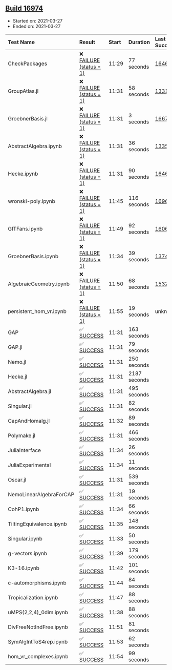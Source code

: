 ## [Build 16974](https://oscarci.mathematik.uni-kl.de/job/oscar/16974/)

* Started on: 2021-03-27
* Ended on: 2021-03-27

| Test Name    | Result | Start | Duration | Last Success | First Failure |
|:-------------|:-------|:------|:---------|:-------------|:--------------|
| CheckPackages | ❌ [FAILURE (status = 1)](https://oscarci.mathematik.uni-kl.de/job/oscar/16974/artifact/logs/build-16974/CheckPackages.log) | 11:29 | 77 seconds | [16463](https://oscarci.mathematik.uni-kl.de/job/oscar/16463/) | [16464](https://oscarci.mathematik.uni-kl.de/job/oscar/16464/) |
| GroupAtlas.jl | ❌ [FAILURE (status = 1)](https://oscarci.mathematik.uni-kl.de/job/oscar/16974/artifact/logs/build-16974/GroupAtlas.jl.log) | 11:31 | 58 seconds | [13311](https://oscarci.mathematik.uni-kl.de/job/oscar/13311/) | [13312](https://oscarci.mathematik.uni-kl.de/job/oscar/13312/) |
| GroebnerBasis.jl | ❌ [FAILURE (status = 1)](https://oscarci.mathematik.uni-kl.de/job/oscar/16974/artifact/logs/build-16974/GroebnerBasis.jl.log) | 11:31 | 3 seconds | [16676](https://oscarci.mathematik.uni-kl.de/job/oscar/16676/) | [16677](https://oscarci.mathematik.uni-kl.de/job/oscar/16677/) |
| AbstractAlgebra.ipynb | ❌ [FAILURE (status = 1)](https://oscarci.mathematik.uni-kl.de/job/oscar/16974/artifact/logs/build-16974/AbstractAlgebra.ipynb.log) | 11:31 | 36 seconds | [13355](https://oscarci.mathematik.uni-kl.de/job/oscar/13355/) | [13356](https://oscarci.mathematik.uni-kl.de/job/oscar/13356/) |
| Hecke.ipynb | ❌ [FAILURE (status = 1)](https://oscarci.mathematik.uni-kl.de/job/oscar/16974/artifact/logs/build-16974/Hecke.ipynb.log) | 11:31 | 90 seconds | [16463](https://oscarci.mathematik.uni-kl.de/job/oscar/16463/) | [16464](https://oscarci.mathematik.uni-kl.de/job/oscar/16464/) |
| wronski-poly.ipynb | ❌ [FAILURE (status = 1)](https://oscarci.mathematik.uni-kl.de/job/oscar/16974/artifact/logs/build-16974/wronski-poly.ipynb.log) | 11:45 | 116 seconds | [16968](https://oscarci.mathematik.uni-kl.de/job/oscar/16968/) | [16969](https://oscarci.mathematik.uni-kl.de/job/oscar/16969/) |
| GITFans.ipynb | ❌ [FAILURE (status = 1)](https://oscarci.mathematik.uni-kl.de/job/oscar/16974/artifact/logs/build-16974/GITFans.ipynb.log) | 11:49 | 92 seconds | [16068](https://oscarci.mathematik.uni-kl.de/job/oscar/16068/) | [16069](https://oscarci.mathematik.uni-kl.de/job/oscar/16069/) |
| GroebnerBasis.ipynb | ❌ [FAILURE (status = 1)](https://oscarci.mathematik.uni-kl.de/job/oscar/16974/artifact/logs/build-16974/GroebnerBasis.ipynb.log) | 11:34 | 39 seconds | [13748](https://oscarci.mathematik.uni-kl.de/job/oscar/13748/) | [13749](https://oscarci.mathematik.uni-kl.de/job/oscar/13749/) |
| AlgebraicGeometry.ipynb | ❌ [FAILURE (status = 1)](https://oscarci.mathematik.uni-kl.de/job/oscar/16974/artifact/logs/build-16974/AlgebraicGeometry.ipynb.log) | 11:50 | 68 seconds | [15322](https://oscarci.mathematik.uni-kl.de/job/oscar/15322/) | [15323](https://oscarci.mathematik.uni-kl.de/job/oscar/15323/) |
| persistent_hom_vr.ipynb | ❌ [FAILURE (status = 1)](https://oscarci.mathematik.uni-kl.de/job/oscar/16974/artifact/logs/build-16974/persistent_hom_vr.ipynb.log) | 11:55 | 19 seconds | unknown | unknown |
| GAP | ✅ [SUCCESS](https://oscarci.mathematik.uni-kl.de/job/oscar/16974/artifact/logs/build-16974/GAP.log) | 11:31 | 163 seconds |  |  |
| GAP.jl | ✅ [SUCCESS](https://oscarci.mathematik.uni-kl.de/job/oscar/16974/artifact/logs/build-16974/GAP.jl.log) | 11:31 | 79 seconds |  |  |
| Nemo.jl | ✅ [SUCCESS](https://oscarci.mathematik.uni-kl.de/job/oscar/16974/artifact/logs/build-16974/Nemo.jl.log) | 11:31 | 250 seconds |  |  |
| Hecke.jl | ✅ [SUCCESS](https://oscarci.mathematik.uni-kl.de/job/oscar/16974/artifact/logs/build-16974/Hecke.jl.log) | 11:31 | 2187 seconds |  |  |
| AbstractAlgebra.jl | ✅ [SUCCESS](https://oscarci.mathematik.uni-kl.de/job/oscar/16974/artifact/logs/build-16974/AbstractAlgebra.jl.log) | 11:31 | 495 seconds |  |  |
| Singular.jl | ✅ [SUCCESS](https://oscarci.mathematik.uni-kl.de/job/oscar/16974/artifact/logs/build-16974/Singular.jl.log) | 11:31 | 82 seconds |  |  |
| CapAndHomalg.jl | ✅ [SUCCESS](https://oscarci.mathematik.uni-kl.de/job/oscar/16974/artifact/logs/build-16974/CapAndHomalg.jl.log) | 11:32 | 89 seconds |  |  |
| Polymake.jl | ✅ [SUCCESS](https://oscarci.mathematik.uni-kl.de/job/oscar/16974/artifact/logs/build-16974/Polymake.jl.log) | 11:31 | 466 seconds |  |  |
| JuliaInterface | ✅ [SUCCESS](https://oscarci.mathematik.uni-kl.de/job/oscar/16974/artifact/logs/build-16974/JuliaInterface.log) | 11:34 | 26 seconds |  |  |
| JuliaExperimental | ✅ [SUCCESS](https://oscarci.mathematik.uni-kl.de/job/oscar/16974/artifact/logs/build-16974/JuliaExperimental.log) | 11:34 | 11 seconds |  |  |
| Oscar.jl | ✅ [SUCCESS](https://oscarci.mathematik.uni-kl.de/job/oscar/16974/artifact/logs/build-16974/Oscar.jl.log) | 11:31 | 539 seconds |  |  |
| NemoLinearAlgebraForCAP | ✅ [SUCCESS](https://oscarci.mathematik.uni-kl.de/job/oscar/16974/artifact/logs/build-16974/NemoLinearAlgebraForCAP.log) | 11:31 | 19 seconds |  |  |
| CohP1.ipynb | ✅ [SUCCESS](https://oscarci.mathematik.uni-kl.de/job/oscar/16974/artifact/logs/build-16974/CohP1.ipynb.log) | 11:34 | 66 seconds |  |  |
| TiltingEquivalence.ipynb | ✅ [SUCCESS](https://oscarci.mathematik.uni-kl.de/job/oscar/16974/artifact/logs/build-16974/TiltingEquivalence.ipynb.log) | 11:35 | 148 seconds |  |  |
| Singular.ipynb | ✅ [SUCCESS](https://oscarci.mathematik.uni-kl.de/job/oscar/16974/artifact/logs/build-16974/Singular.ipynb.log) | 11:33 | 50 seconds |  |  |
| g-vectors.ipynb | ✅ [SUCCESS](https://oscarci.mathematik.uni-kl.de/job/oscar/16974/artifact/logs/build-16974/g-vectors.ipynb.log) | 11:39 | 179 seconds |  |  |
| K3-16.ipynb | ✅ [SUCCESS](https://oscarci.mathematik.uni-kl.de/job/oscar/16974/artifact/logs/build-16974/K3-16.ipynb.log) | 11:42 | 101 seconds |  |  |
| c-automorphisms.ipynb | ✅ [SUCCESS](https://oscarci.mathematik.uni-kl.de/job/oscar/16974/artifact/logs/build-16974/c-automorphisms.ipynb.log) | 11:44 | 84 seconds |  |  |
| Tropicalization.ipynb | ✅ [SUCCESS](https://oscarci.mathematik.uni-kl.de/job/oscar/16974/artifact/logs/build-16974/Tropicalization.ipynb.log) | 11:47 | 88 seconds |  |  |
| uMPS(2,2,4)_0dim.ipynb | ✅ [SUCCESS](https://oscarci.mathematik.uni-kl.de/job/oscar/16974/artifact/logs/build-16974/uMPS-2-2-4-_0dim.ipynb.log) | 11:38 | 88 seconds |  |  |
| DivFreeNotIndFree.ipynb | ✅ [SUCCESS](https://oscarci.mathematik.uni-kl.de/job/oscar/16974/artifact/logs/build-16974/DivFreeNotIndFree.ipynb.log) | 11:51 | 81 seconds |  |  |
| SymAlgIntToS4rep.ipynb | ✅ [SUCCESS](https://oscarci.mathematik.uni-kl.de/job/oscar/16974/artifact/logs/build-16974/SymAlgIntToS4rep.ipynb.log) | 11:53 | 62 seconds |  |  |
| hom_vr_complexes.ipynb | ✅ [SUCCESS](https://oscarci.mathematik.uni-kl.de/job/oscar/16974/artifact/logs/build-16974/hom_vr_complexes.ipynb.log) | 11:54 | 99 seconds |  |  |
